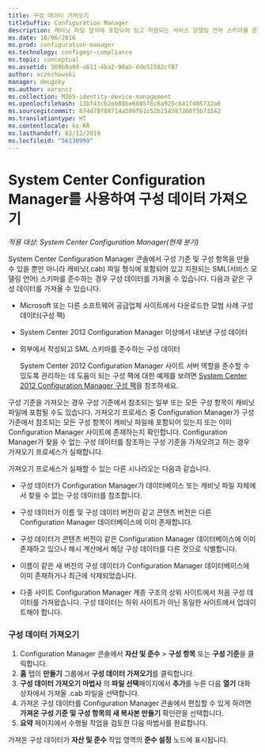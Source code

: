 ```yaml
---
title: 구성 데이터 가져오기
titleSuffix: Configuration Manager
description: 캐비닛 파일 형식에 포함되어 있고 지원되는 서비스 모델링 언어 스키마를 준수하는 경우 구성 데이터를 가져옵니다.
ms.date: 10/06/2016
ms.prod: configuration-manager
ms.technology: configmgr-compliance
ms.topic: conceptual
ms.assetid: 309b9a09-a611-4ba2-90ab-dde51582cf87
author: aczechowski
manager: dougeby
ms.author: aaroncz
ms.collection: M365-identity-device-management
ms.openlocfilehash: 13bf43cb2eb80be6605f6c6a925c641f405732a6
ms.sourcegitcommit: 874d78f08714a509f61c52b154387268f5b73242
ms.translationtype: HT
ms.contentlocale: ko-KR
ms.lasthandoff: 02/12/2019
ms.locfileid: "56130999"
---
```

# <a name="import-configuration-data-with-system-center-configuration-manager"></a>System Center Configuration Manager를 사용하여 구성 데이터 가져오기

*적용 대상: System Center Configuration Manager(현재 분기)*

System Center Configuration Manager 콘솔에서 구성 기준 및 구성 항목을 만들 수 있을 뿐만 아니라 캐비닛(.cab) 파일 형식에 포함되어 있고 지원되는 SML(서비스 모델링 언어) 스키마를 준수하는 경우 구성 데이터를 가져올 수 있습니다. 다음과 같은 구성 데이터를 가져올 수 있습니다.  

- Microsoft 또는 다른 소프트웨어 공급업체 사이트에서 다운로드한 모범 사례 구성 데이터(구성 팩)  

- System Center 2012 Configuration Manager 이상에서 내보낸 구성 데이터  

- 외부에서 작성되고 SML 스키마를 준수하는 구성 데이터  

  System Center 2012 Configuration Manager 사이트 서버 역할을 준수할 수 있도록 관리하는 데 도움이 되는 구성 팩에 대한 예제를 보려면 [System Center 2012 Configuration Manager 구성 팩](http://www.microsoft.com/en-us/download/details.aspx?id=30710&WT.mc_id=rss_alldownloads_all)을 참조하세요.  

구성 기준을 가져오는 경우 구성 기준에서 참조되는 일부 또는 모든 구성 항목이 캐비닛 파일에 포함될 수도 있습니다. 가져오기 프로세스 중 Configuration Manager가 구성 기준에서 참조되는 모든 구성 항목이 캐비닛 파일에 포함되어 있는지 또는 이미 Configuration Manager 사이트에 존재하는지 확인합니다. Configuration Manager가 찾을 수 없는 구성 데이터를 참조하는 구성 기준을 가져오려고 하는 경우 가져오기 프로세스가 실패합니다.  

가져오기 프로세스가 실패할 수 있는 다른 시나리오는 다음과 같습니다.  

-   구성 데이터가 Configuration Manager가 데이터베이스 또는 캐비닛 파일 자체에서 찾을 수 없는 구성 데이터를 참조합니다.  

-   구성 데이터가 이름 및 구성 데이터 버전이 같고 콘텐츠 버전은 다른 Configuration Manager 데이터베이스에 이미 존재합니다.  

-   구성 데이터가 콘텐츠 버전이 같은 Configuration Manager 데이터베이스에 이미 존재하고 있으나 해시 계산에서 해당 구성 데이터를 다른 것으로 식별합니다.  

-   이름이 같은 새 버전의 구성 데이터가 Configuration Manager 데이터베이스에 이미 존재하거나 최근에 삭제되었습니다.  

-   다중 사이트 Configuration Manager 계층 구조의 상위 사이트에서 처음 구성 데이터를 가져왔습니다. 구성 데이터는 하위 사이트가 아닌 동일한 사이트에서 업데이트해야 합니다.  

### <a name="import-configuration-data"></a>구성 데이터 가져오기  

1.  Configuration Manager 콘솔에서 **자산 및 준수** > **구성 항목** 또는 **구성 기준**을 클릭합니다.
2.  **홈** 탭의 **만들기** 그룹에서 **구성 데이터 가져오기**를 클릭합니다.  
3.  **구성 데이터 가져오기 마법사** 의 **파일 선택**페이지에서 **추가**를 누른 다음 **열기** 대화 상자에서 가져올 .cab 파일을 선택합니다.  
4.  가져온 구성 데이터를 Configuration Manager 콘솔에서 편집할 수 있게 하려면 **가져온 구성 기준 및 구성 항목의 새 복사본 만들기** 확인란을 선택합니다.  
5.  **요약** 페이지에서 수행될 작업을 검토한 다음 마법사를 완료합니다.  

가져온 구성 데이터가 **자산 및 준수** 작업 영역의 **준수 설정** 노드에 표시됩니다.  
